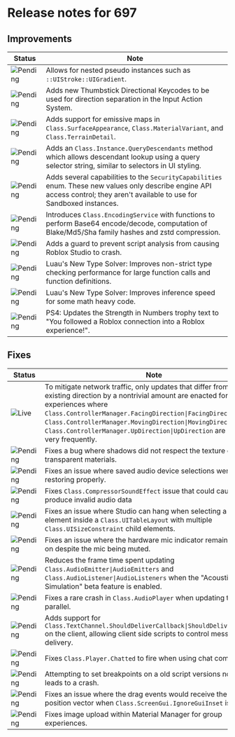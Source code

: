 # Release notes for 697

## Improvements

| Status | Note |
|--------|------|
| ![Pending](https://img.shields.io/badge/Pending-DEA517?style=flat)  | Allows for nested pseudo instances such as `::UIStroke::UIGradient`. |
| ![Pending](https://img.shields.io/badge/Pending-DEA517?style=flat)  | Adds new Thumbstick Directional Keycodes to be used for direction separation in the Input Action System. |
| ![Pending](https://img.shields.io/badge/Pending-DEA517?style=flat)  | Adds support for emissive maps in `Class.SurfaceAppearance`, `Class.MaterialVariant`, and `Class.TerrainDetail`. |
| ![Pending](https://img.shields.io/badge/Pending-DEA517?style=flat)  | Adds an `Class.Instance.QueryDescendants` method which allows descendant lookup using a query selector string, similar to selectors in UI styling. |
| ![Pending](https://img.shields.io/badge/Pending-DEA517?style=flat)  | Adds several capabilities to the `SecurityCapabilities` enum. These new values only describe engine API access control; they aren't available to use for Sandboxed instances. |
| ![Pending](https://img.shields.io/badge/Pending-DEA517?style=flat)  | Introduces `Class.EncodingService` with functions to perform Base64 encode/decode, computation of Blake/Md5/Sha family hashes and zstd compression. |
| ![Pending](https://img.shields.io/badge/Pending-DEA517?style=flat)  | Adds a guard to prevent script analysis from causing Roblox Studio to crash. |
| ![Pending](https://img.shields.io/badge/Pending-DEA517?style=flat)  | Luau's New Type Solver: Improves non-strict type checking performance for large function calls and function definitions. |
| ![Pending](https://img.shields.io/badge/Pending-DEA517?style=flat)  | Luau's New Type Solver: Improves inference speed for some math heavy code. |
| ![Pending](https://img.shields.io/badge/Pending-DEA517?style=flat)  | PS4: Updates the Strength in Numbers trophy text to "You followed a Roblox connection into a Roblox experience!". |
## Fixes

| Status | Note |
|--------|------|
| ![Live](https://img.shields.io/badge/Live-009E57?style=flat)  | To mitigate network traffic, only updates that differ from the existing direction by a nontrivial amount are enacted for experiences where `Class.ControllerManager.FacingDirection\|FacingDirection`, `Class.ControllerManager.MovingDirection\|MovingDirection`, and `Class.ControllerManager.UpDirection\|UpDirection` are updated very frequently. |
| ![Pending](https://img.shields.io/badge/Pending-DEA517?style=flat)  | Fixes a bug where shadows did not respect the texture offsets on transparent materials. |
| ![Pending](https://img.shields.io/badge/Pending-DEA517?style=flat)  | Fixes an issue where saved audio device selections were not restoring properly. |
| ![Pending](https://img.shields.io/badge/Pending-DEA517?style=flat)  | Fixes `Class.CompressorSoundEffect` issue that could cause it to produce invalid audio data |
| ![Pending](https://img.shields.io/badge/Pending-DEA517?style=flat)  | Fixes an issue where Studio can hang when selecting a UI element inside a `Class.UITableLayout` with multiple `Class.UISizeConstraint` child elements. |
| ![Pending](https://img.shields.io/badge/Pending-DEA517?style=flat)  | Fixes an issue where the hardware mic indicator remained turned on despite the mic being muted. |
| ![Pending](https://img.shields.io/badge/Pending-DEA517?style=flat)  | Reduces the frame time spent updating `Class.AudioEmitter\|AudioEmitters` and `Class.AudioListener\|AudioListeners` when the "Acoustic Simulation" beta feature is enabled. |
| ![Pending](https://img.shields.io/badge/Pending-DEA517?style=flat)  | Fixes a rare crash in `Class.AudioPlayer` when updating them in parallel. |
| ![Pending](https://img.shields.io/badge/Pending-DEA517?style=flat)  | Adds support for `Class.TextChannel.ShouldDeliverCallback\|ShouldDeliverCallback` on the client, allowing client side scripts to control message delivery. |
| ![Pending](https://img.shields.io/badge/Pending-DEA517?style=flat)  | Fixes `Class.Player.Chatted` to fire when using chat commands. |
| ![Pending](https://img.shields.io/badge/Pending-DEA517?style=flat)  | Attempting to set breakpoints on a old script versions no longer leads to a crash. |
| ![Pending](https://img.shields.io/badge/Pending-DEA517?style=flat)  | Fixes an issue where the drag events would receive the wrong position vector when `Class.ScreenGui.IgnoreGuiInset` is false. |
| ![Pending](https://img.shields.io/badge/Pending-DEA517?style=flat)  | Fixes image upload within Material Manager for group experiences. |
